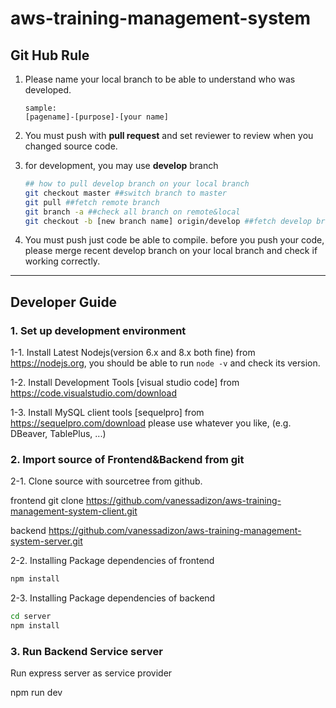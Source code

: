 # aws-training-management-system

## Git Hub Rule

1. Please name your local branch to be able to understand who was developed.

   ```
   sample: 
   [pagename]-[purpose]-[your name]
   ```

2. You must push with  **pull request** and set reviewer to review when you changed source code. 

3. for development, you may  use **develop** branch

   ```bash
   ## how to pull develop branch on your local branch
   git checkout master ##switch branch to master
   git pull ##fetch remote branch
   git branch -a ##check all branch on remote&local
   git checkout -b [new branch name] origin/develop ##fetch develop branch to local branch named [new branch name]
   ```

4. You must push just code be able to compile. before you push your code, please merge recent develop branch on your local branch and check if working correctly.

   

--------------------



## Developer Guide

### 1. Set up development environment

1-1. Install Latest Nodejs(version 6.x and 8.x both fine) from https://nodejs.org, you should be able to run `node -v` and check its version.

1-2. Install Development Tools [visual studio code] from 
https://code.visualstudio.com/download

1-3. Install MySQL client tools [sequelpro] from 
https://sequelpro.com/download
please use whatever you like, (e.g. DBeaver, TablePlus, ...)

### 2. Import source of Frontend&Backend from git

2-1. Clone source with sourcetree from github.

frontend
git clone https://github.com/vanessadizon/aws-training-management-system-client.git

backend
https://github.com/vanessadizon/aws-training-management-system-server.git

2-2. Installing Package dependencies of frontend

```bash
npm install
```

2-3. Installing Package dependencies of backend

```bash
cd server
npm install
```

### 3. Run Backend Service server

Run express server as service provider 

npm run dev

